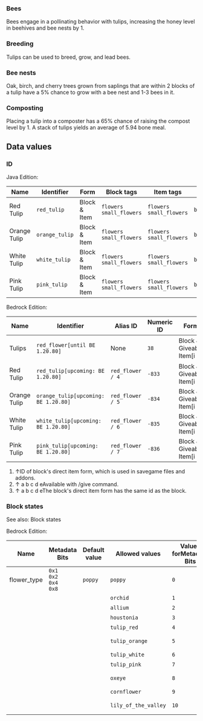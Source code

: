 ### Bees
Bees engage in a pollinating behavior with tulips, increasing the honey level in beehives and bee nests by 1.

### Breeding
Tulips can be used to breed, grow, and lead bees.

### Bee nests
Oak, birch, and cherry trees grown from saplings that are within 2 blocks of a tulip have a 5% chance to grow with a bee nest and 1-3 bees in it.

### Composting
Placing a tulip into a composter has a 65% chance of raising the compost level by 1. A stack of tulips yields an average of 5.94 bone meal.

## Data values
### ID
Java Edition:

| Name         | Identifier     | Form         | Block tags                    | Item tags                     | Translation key                |
|--------------|----------------|--------------|-------------------------------|-------------------------------|--------------------------------|
| Red Tulip    | `red_tulip`    | Block & Item | `flowers`<br/>`small_flowers` | `flowers`<br/>`small_flowers` | `block.minecraft.red_tulip`    |
| Orange Tulip | `orange_tulip` | Block & Item | `flowers`<br/>`small_flowers` | `flowers`<br/>`small_flowers` | `block.minecraft.orange_tulip` |
| White Tulip  | `white_tulip`  | Block & Item | `flowers`<br/>`small_flowers` | `flowers`<br/>`small_flowers` | `block.minecraft.white_tulip`  |
| Pink Tulip   | `pink_tulip`   | Block & Item | `flowers`<br/>`small_flowers` | `flowers`<br/>`small_flowers` | `block.minecraft.pink_tulip`   |

Bedrock Edition:

| Name         | Identifier                            | Alias ID         | Numeric ID | Form                       | Item ID[i 1]   | Translation key                                                                                                                                   |
|--------------|---------------------------------------|------------------|------------|----------------------------|----------------|---------------------------------------------------------------------------------------------------------------------------------------------------|
| Tulips       | `red_flower‌[until BE 1.20.80]`       | None             | `38`       | Block & Giveable Item[i 2] | Identical[i 3] | `tile.red_flower.tulipRed.name`<br/>`tile.red_flower.tulipOrange.name`<br/>`tile.red_flower.tulipWhite.name`<br/>`tile.red_flower.tulipPink.name` |
| Red Tulip    | `red_tulip‌[upcoming: BE 1.20.80]`    | `red_flower / 4` | `-833`     | Block & Giveable Item[i 2] | Identical[i 3] | `tile.red_flower.tulipRed.name`                                                                                                                   |
| Orange Tulip | `orange_tulip‌[upcoming: BE 1.20.80]` | `red_flower / 5` | `-834`     | Block & Giveable Item[i 2] | Identical[i 3] | `tile.red_flower.tulipOrange.name`                                                                                                                |
| White Tulip  | `white_tulip‌[upcoming: BE 1.20.80]`  | `red_flower / 6` | `-835`     | Block & Giveable Item[i 2] | Identical[i 3] | `tile.red_flower.tulipWhite.name`                                                                                                                 |
| Pink Tulip   | `pink_tulip‌[upcoming: BE 1.20.80]`   | `red_flower / 7` | `-836`     | Block & Giveable Item[i 2] | Identical[i 3] | `tile.red_flower.tulipPink.name`                                                                                                                  |

1. ↑ID of block's direct item form, which is used in savegame files and addons.
2. ↑ a b c d eAvailable with /give command.
3. ↑ a b c d eThe block's direct item form has the same id as the block.

### Block states
See also: Block states

Bedrock Edition:

| Name        | Metadata Bits                       | Default value | Allowed values       | Values forMetadata Bits | Description        |
|-------------|-------------------------------------|---------------|----------------------|-------------------------|--------------------|
| flower_type | `0x1`<br/>`0x2`<br/>`0x4`<br/>`0x8` | `poppy`       | `poppy`              | `0`                     | Poppy              |
|             |                                     |               | `orchid`             | `1`                     | Blue Orchid        |
|             |                                     |               | `allium`             | `2`                     | Allium             |
|             |                                     |               | `houstonia`          | `3`                     | Azure Bluet        |
|             |                                     |               | `tulip_red`          | `4`                     | Red Tulip          |
|             |                                     |               | `tulip_orange`       | `5`                     | Orange Tulip       |
|             |                                     |               | `tulip_white`        | `6`                     | White Tulip        |
|             |                                     |               | `tulip_pink`         | `7`                     | Pink Tulip         |
|             |                                     |               | `oxeye`              | `8`                     | Oxeye Daisy        |
|             |                                     |               | `cornflower`         | `9`                     | Cornflower         |
|             |                                     |               | `lily_of_the_valley` | `10`                    | Lily of the Valley |


